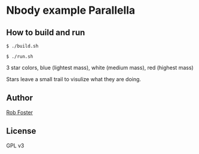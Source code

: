 # Nbody example Parallella

## How to build and run

    $ ./build.sh

    $ ./run.sh

3 star colors, blue (lightest mass), white (medium mass), red (highest mass)

Stars leave a small trail to visulize what they are doing.


## Author

[Rob Foster](mailto:<rgfoster1@comcast.net>)

## License

GPL v3
